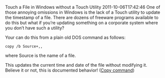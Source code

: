 Touch a File in Windows without a Touch Utility
2011-10-06T17:42:46
One of those annoying omissions in Windows is the lack of a Touch utility to update the timestamp of a file. There are dozens of freeware programs available to do this but what if you’re updating something on a corporate system where you don’t have such a utility?

Your can do this from a plain old DOS command as follows:
    
    copy /b Source+,,

  


where Source is the name of a file. 

This updates the current time and date of the file without modifying it. Believe it or not, this is documented behavior! ([Copy command](http://technet.microsoft.com/en-us/library/bb490886.aspx))
